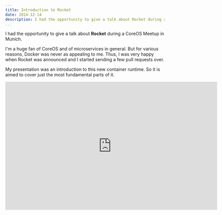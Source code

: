 ```yaml
---
title: Introduction to Rocket
date: 2014-12-14
description: I had the opportunity to give a talk about Rocket during a CoreOS Meetup in Munich.
...
```


I had the opportunity to give a talk about **Rocket** during a CoreOS Meetup in Munich.

I'm a huge fan of CoreOS and of microservices in general. But for various reasons, Docker was never as appealing to me. Thus, I was very happy when Rocket was announced and I started sending a few pull requests over.

My presentation was an introduction to this new container runtime. So it is aimed to cover just the most fundamental parts of it.

<iframe src="https://docs.google.com/presentation/d/18LHrBNTR2lc-I5lfyTJa9jCiJMgSdxBSFrz-zfWf8ic/embed?start=false&loop=false&delayms=3000" frameborder="0" width="670" height="405" allowfullscreen="true" mozallowfullscreen="true" webkitallowfullscreen="true"></iframe>

